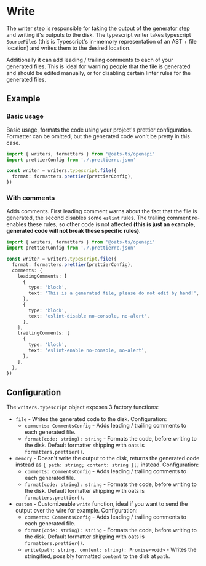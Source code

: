 # Write

The writer step is responsible for taking the output of the [generator step](OpenAPI-Generator) and writing it's outputs to the disk. The typescript writer takes typescript `SourceFile`s (this is Typescript's in-memory representation of an AST + file location) and writes them to the desired location.

Additionally it can add leading / trailing comments to each of your generated files. This is ideal for warning people that the file is generated and should be edited manually, or for disabling certain linter rules for the generated files.

## Example

### Basic usage

Basic usage, formats the code using your project's prettier configuration. Formatter can be omitted, but the generated code won't be pretty in this case.

```ts
import { writers, formatters } from '@oats-ts/openapi'
import prettierConfig from './.prettierrc.json'

const writer = writers.typescript.file({
  format: formatters.prettier(prettierConfig),
})
```

### With comments

Adds comments. First leading comment warns about the fact that the file is generated, the second disables some `eslint` rules. The trailing comment re-enables these rules, so other code is not affected **(this is just an example, generated code will not break these specific rules)**.

```ts
import { writers, formatters } from '@oats-ts/openapi'
import prettierConfig from './.prettierrc.json'

const writer = writers.typescript.file({
  format: formatters.prettier(prettierConfig),
  comments: {
    leadingComments: [
      {
        type: 'block',
        text: 'This is a generated file, please do not edit by hand!',
      },
      {
        type: 'block',
        text: 'eslint-disable no-console, no-alert',
      },
    ],
    trailingComments: [
      {
        type: 'block',
        text: 'eslint-enable no-console, no-alert',
      },
    ],
  },
})
```

## Configuration

The `writers.typescript` object exposes 3 factory functions:

- `file` - Writes the generated code to the disk. Configuration:
  - `comments: CommentsConfig` - Adds leading / trailing comments to each generated file.
  - `format(code: string): string` - Formats the code, before writing to the disk. Default formatter shipping with oats is `formatters.prettier()`.
- `memory` - Doesn't write the output to the disk, returns the generated code instead as `{ path: string; content: string }[]` instead. Configuration:
  - `comments: CommentsConfig` - Adds leading / trailing comments to each generated file.
  - `format(code: string): string` - Formats the code, before writing to the disk. Default formatter shipping with oats is `formatters.prettier()`.
- `custom` - Customizeable `write` function, ideal if you want to send the output over the wire for example. Configuration:
  - `comments: CommentsConfig` - Adds leading / trailing comments to each generated file.
  - `format(code: string): string` - Formats the code, before writing to the disk. Default formatter shipping with oats is `formatters.prettier()`.
  - `write(path: string, content: string): Promise<void>` - Writes the stringified, possibly formatted `content` to the disk at `path`.
